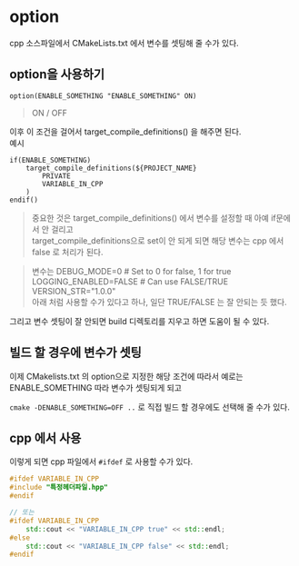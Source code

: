 # option 
cpp 소스파일에서 CMakeLists.txt 에서 변수를 셋팅해 줄 수가 있다. 

## option을 사용하기
```
option(ENABLE_SOMETHING "ENABLE_SOMETHING" ON)
```
> ON / OFF 

이후 이 조건을 걸어서 target_compile_definitions() 을 해주면 된다.   
예시

```
if(ENABLE_SOMETHING)
    target_compile_definitions(${PROJECT_NAME} 
        PRIVATE
        VARIABLE_IN_CPP
    )
endif()
```

> 중요한 것은 target_compile_definitions() 에서 변수를 설정할 때 아예 if문에서 안 걸리고  
target_compile_definitions으로 set이 안 되게 되면 해당 변수는 cpp 에서 false 로 처리가 된다.


> 변수는 DEBUG_MODE=0  # Set to 0 for false, 1 for true   
LOGGING_ENABLED=FALSE  # Can use FALSE/TRUE   
VERSION_STR="1.0.0"   
아래 처럼 사용할 수가 있다고 하나, 일단 TRUE/FALSE 는 잘 안되는 듯 했다.

그리고 변수 셋팅이 잘 안되면 build 디렉토리를 지우고 하면 도움이 될 수 있다.

## 빌드 할 경우에 변수가 셋팅
이제 CMakelists.txt 의 option으로 지정한 해당 조건에 따라서 예로는 ENABLE_SOMETHING  따라 변수가 셋팅되게 되고 

`cmake -DENABLE_SOMETHING=OFF ..` 로 직접 빌드 할 경우에도 선택해 줄 수가 있다.


## cpp 에서 사용
이렇게 되면 cpp 파일에서 `#ifdef` 로 사용할 수가 있다.

```cpp
#ifdef VARIABLE_IN_CPP
#include "특정헤더파일.hpp"
#endif

// 또는
#ifdef VARIABLE_IN_CPP
    std::cout << "VARIABLE_IN_CPP true" << std::endl;
#else
    std::cout << "VARIABLE_IN_CPP false" << std::endl;
#endif
```

